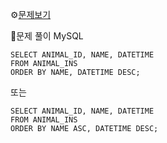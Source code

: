 ⚙[문제보기](https://programmers.co.kr/learn/courses/30/lessons/59404)


🔎문제 풀이
MySQL
```MySQL
SELECT ANIMAL_ID, NAME, DATETIME 
FROM ANIMAL_INS 
ORDER BY NAME, DATETIME DESC;
```
또는
```MySQL
SELECT ANIMAL_ID, NAME, DATETIME 
FROM ANIMAL_INS 
ORDER BY NAME ASC, DATETIME DESC;
```

